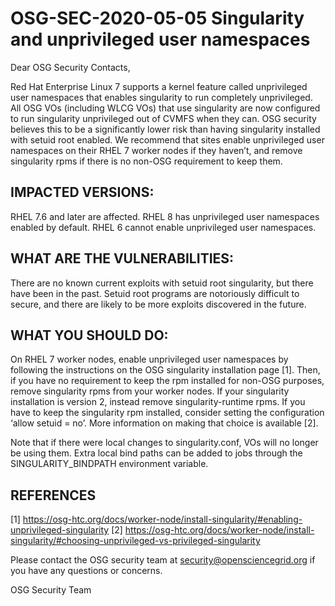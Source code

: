 # OSG-SEC-2020-05-05 Singularity and unprivileged user namespaces

Dear OSG Security Contacts,

Red Hat Enterprise Linux 7 supports a kernel feature called unprivileged user namespaces that enables singularity to run completely unprivileged.  All OSG VOs (including WLCG VOs) that use singularity are now configured to run singularity unprivileged out of CVMFS when they can.  OSG security believes this to be a significantly lower risk than having singularity installed with setuid root enabled.  We recommend that sites enable unprivileged user namespaces on their RHEL 7 worker nodes if they haven’t, and remove singularity rpms if there is no non-OSG requirement to keep them.

## IMPACTED VERSIONS:

RHEL 7.6 and later are affected.
RHEL 8 has unprivileged user namespaces enabled by default.
RHEL 6 cannot enable unprivileged user namespaces.

## WHAT ARE THE VULNERABILITIES:

There are no known current exploits with setuid root singularity, but there have been in the past.  Setuid root programs are notoriously difficult to secure, and there are likely to be more exploits discovered in the future.

## WHAT YOU SHOULD DO:

On RHEL 7 worker nodes, enable unprivileged user namespaces by following the instructions on the OSG singularity installation page [1].  Then, if you have no requirement to keep the rpm installed for non-OSG purposes, remove singularity rpms from your worker nodes.  If your singularity installation is version 2, instead remove singularity-runtime rpms.  If you have to keep the singularity rpm installed, consider setting the configuration ‘allow setuid = no’.  More information on making that choice is available [2].

Note that if there were local changes to singularity.conf, VOs will no longer be using them.  Extra local bind paths can be added to jobs through the SINGULARITY_BINDPATH environment variable.

## REFERENCES

[1]­­­⁣⁣⁣ https://osg-htc.org/docs/worker-node/install-singularity/#enabling-unprivileged-singularity
[2]­­­⁣⁣⁣ https://osg-htc.org/docs/worker-node/install-singularity/#choosing-unprivileged-vs-privileged-singularity

Please contact the OSG security team at security@opensciencegrid.org if you have any questions or concerns.

OSG Security Team